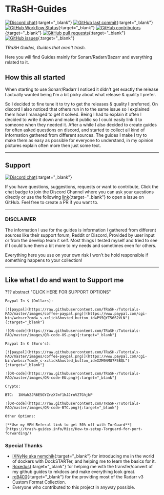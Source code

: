 # TRaSH-Guides

[![Discord chat](https://img.shields.io/discord/492590071455940612?style=flat-square&color=4051B5&logo=discord)](https://trash-guides.info/discord){:target="_blank"}
[![GitHub last commit](https://img.shields.io/github/last-commit/TRaSH-/Guides?color=4051B5&label=Last%20Update&style=flat-square)](https://github.com/TRaSH-/Guides/commits/master){:target="_blank"}
[![GitHub Workflow Status](https://img.shields.io/github/workflow/status/TRaSH-/Guides/Publish%20docs%20via%20GitHub%20Pages?color=4051B5&label=GitHub&style=flat-square)](https://github.com/TRaSH-/Guides/actions){:target="_blank"}
[![GitHub contributors](https://img.shields.io/github/contributors/TRaSH-/Guides?color=4051B5&style=flat-square)](https://github.com/TRaSH-/Guides/graphs/contributors){:target="_blank"}
[![GitHub pull requests](https://img.shields.io/github/issues-pr/TRaSH-/Guides?color=4051B5&style=flat-square)](https://github.com/TRaSH-/Guides/pulls){:target="_blank"}
[![GitHub issues](https://img.shields.io/github/issues/TRaSH-/Guides?color=4051B5&style=flat-square)](https://github.com/TRaSH-/Guides/issues){:target="_blank"}

*TRaSH Guides, Guides that aren't trash.*

Here you will find Guides mainly for Sonarr/Radarr/Bazarr and everything related to it.

## How this all started

When starting to use Sonarr/Radarr I noticed it didn't get exactly the release I actually wanted being I'm a bit picky about what release & quality I prefer.

So I decided to fine tune it to try to get the releases & quality I preferred, On discord I also noticed that others run in to the same issue so I explained them how I managed to get it solved. Being I had to explain it often I decided to write it down and make it public so I could easily link it to someone when  they needed it.
After a while I also decided to create guides for often asked questions on discord, and started to collect all kind of information gathered from different sources.
The guides I make I try to make them as easy as possible for everyone to understand, in my opinion pictures explain often more then just some text.

------

## Support

[![Discord chat](https://img.shields.io/discord/492590071455940612?style=for-the-badge&color=4051B5&logo=discord)](https://trash-guides.info/discord){:target="_blank"}

If you have questions, suggestions, requests or want to contribute, Click the chat badge to join the Discord Channel where you can ask your questions directly or use the following [link](https://github.com/TRaSH-/Guides/issues){:target="_blank"} to open a issue on GitHub.
Feel free to create a PR if you want to.

------

### DISCLAIMER

The information I use for the guides is information I gathered from different sources like their support forum, Reddit or Discord, Provided by user input or from the develop team it self.
Most things I tested myself and tried to see if I could tune them a bit more to my needs and sometimes even for others.

Everything here you use on your own risk I won't be hold responsible if something happens to your collection!

------

## Like what I do and want to Support me

??? abstract "CLICK HERE FOR SUPPORT OPTIONS"

    Paypal In $ (Dollars):

    [![paypal](https://raw.githubusercontent.com/TRaSH-/Tutorials-FAQ/master/images/coffee-paypal.png)](https://www.paypal.com/cgi-bin/webscr?cmd=_s-xclick&hosted_button_id=P95QYT5662VLN"){:target="_blank"}

    ![QR-code](https://raw.githubusercontent.com/TRaSH-/Tutorials-FAQ/master/images/QR-code-US.png){:target="_blank"}

    Paypal In € (Euro's):

    [![paypal](https://raw.githubusercontent.com/TRaSH-/Tutorials-FAQ/master/images/coffee-paypal.png)](https://www.paypal.com/cgi-bin/webscr?cmd=_s-xclick&hosted_button_id=XZM9NMU7F58QL"){:target="_blank"}

    ![QR-code](https://raw.githubusercontent.com/TRaSH-/Tutorials-FAQ/master/images/QR-code-EU.png){:target="_blank"}

    Crypto:

    BTC:  1NHah2JR6E5GYZrzX7mf1hJJrnVZTGhjbP

    ![QR-code](https://raw.githubusercontent.com/TRaSH-/Tutorials-FAQ/master/images/QR-code-BTC.png){:target="_blank"}

    Other Options:

    [**Use my VPN Referal link to get 50% off with TorGuard**](https://trash-guides.info/Misc/How-to-setup-Torguard-for-port-forwarding/)

### Special Thanks

- [iXNyNe aka nemchik](https://github.com/nemchik){:target="_blank"} for introducing me in the world of dockers with DockSTARTer, and helping me to learn the basics for it.
- [Roxedus](https://github.com/Roxedus){:target="_blank"} for helping me with the transfer/convert of my github guides to mkdocs and make everything look great.
- [rg9400](https://github.com/rg9400){:target="_blank"} for the providing most of the Radarr v3 Custom Format Collection.
- Everyone who contributed to this project in anyway possible.
